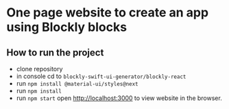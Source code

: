 # One page website to create an app using Blockly blocks

## How to run the project
 - clone repository
 - in console cd to `blockly-swift-ui-generator/blockly-react`
 - run `npm install @material-ui/styles@next`
 - run `npm install`
 - run `npm start` open [http://localhost:3000](http://localhost:3000) to view website in the browser.
